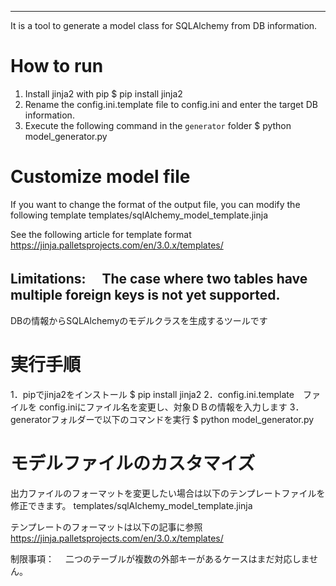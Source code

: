 -------------------------------------------------------------------------------------
It is a tool to generate a model class for SQLAlchemy from DB information.

# How to run
1. Install jinja2 with pip
  $ pip install jinja2
2. Rename the config.ini.template file to config.ini and enter the target DB information.
3. Execute the following command in the `generator` folder
  $ python model_generator.py

# Customize model file
If you want to change the format of the output file, you can modify the following template
templates/sqlAlchemy_model_template.jinja

See the following article for template format
https://jinja.palletsprojects.com/en/3.0.x/templates/ 

Limitations:
　The case where two tables have multiple foreign keys is not yet supported. 
-------------------------------------------------------------------------------------
DBの情報からSQLAlchemyのモデルクラスを生成するツールです
# 実行手順
1．pipでjinja2をインストール
  $ pip install jinja2
2．config.ini.template　ファイルを config.iniにファイル名を変更し、対象ＤＢの情報を入力します
3．generatorフォルダーで以下のコマンドを実行
  $ python model_generator.py

# モデルファイルのカスタマイズ
出力ファイルのフォーマットを変更したい場合は以下のテンプレートファイルを修正できます。
templates/sqlAlchemy_model_template.jinja

テンプレートのフォーマットは以下の記事に参照
https://jinja.palletsprojects.com/en/3.0.x/templates/

制限事項：
　二つのテーブルが複数の外部キーがあるケースはまだ対応しません。

